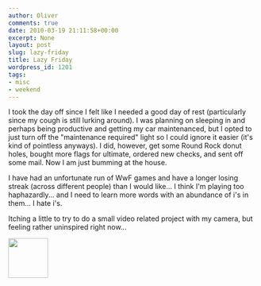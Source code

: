 ```yaml
---
author: Oliver
comments: true
date: 2010-03-19 21:11:58+00:00
excerpt: None
layout: post
slug: lazy-friday
title: Lazy Friday
wordpress_id: 1201
tags:
- misc
- weekend
---
```


I took the day off since I felt like I needed a good day of rest (particularly since my cough is still lurking around).  I was planning on sleeping in and perhaps being productive and getting my car maintenanced, but I opted to just turn off the "maintenance required" light so I could ignore it easier (it's kind of pointless anyways).  I did, however, get some Round Rock donut holes, bought more flags for ultimate, ordered new checks, and sent off some mail. Now I am just bumming at the house.

I have had an unfortunate run of WwF games and have a longer losing streak (across different people) than I would like... I think I'm playing too haphazardly... and I need to learn more words with an abundance of i's in them... I hate i's.

Itching a little to try to do a small video related project with my camera, but feeling rather uninspired right now...

<a href="https://www.owiber.com/?attachment_id=1202" rel="attachment wp-att-1202"><img src="https://www.owiber.com/wp-content/uploads/2010/03/Photo-on-2010-03-19-at-16.09-80x80.jpg" alt="" title="Photo on 2010-03-19 at 16.09" width="80" height="80" class="alignnone size-thumbnail wp-image-1202" /></a>
